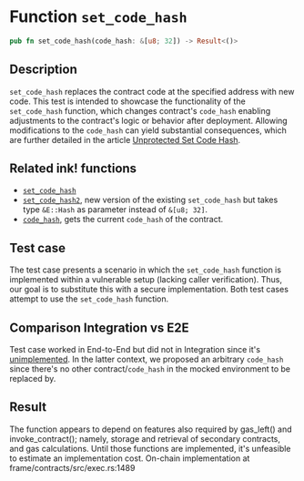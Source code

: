 # Function `set_code_hash`

```rust
pub fn set_code_hash(code_hash: &[u8; 32]) -> Result<()>
```

## Description

`set_code_hash` replaces the contract code at the specified address with new code. This test is intended to showcase the functionality of the `set_code_hash` function, which changes contract's `code_hash` enabling adjustments to the contract's logic or behavior after deployment. Allowing modifications to the `code_hash` can yield substantial consequences, which are further detailed in the article [Unprotected Set Code Hash](https://coinfabrik.github.io/scout/docs/vulnerabilities/unprotected-set-code-hash).

## Related ink! functions

- [`set_code_hash`](https://paritytech.github.io/ink/ink_env/fn.set_code_hash.html)
- [`set_code_hash2`](https://paritytech.github.io/ink/ink_env/fn.set_code_hash2.html), new version of the existing `set_code_hash` but takes type `&E::Hash` as parameter instead of `&[u8; 32]`.
- [`code_hash`](https://paritytech.github.io/ink/ink_env/fn.code_hash.html), gets the current `code_hash` of the contract.

## Test case

The test case presents a scenario in which the `set_code_hash` function is implemented within a vulnerable setup (lacking caller verification). Thus, our goal is to substitute this with a secure implementation. Both test cases attempt to use the `set_code_hash` function.

## Comparison Integration vs E2E

Test case worked in End-to-End but did not in Integration since it's [unimplemented](https://github.com/paritytech/ink/blob/c2af39883aab48c71dc09dac5d06583f2e84dc54/crates/env/src/engine/off_chain/impls.rs#L361). In the latter context, we proposed an arbitrary `code_hash` since there's no other contract/`code_hash` in the mocked environment to be replaced by.

## Result

The function appears to depend on features also required by gas_left() and invoke_contract(); namely, storage and retrieval of secondary contracts, and gas calculations. Until those functions are implemented, it's unfeasible to estimate an implementation cost.
On-chain implementation at frame/contracts/src/exec.rs:1489
